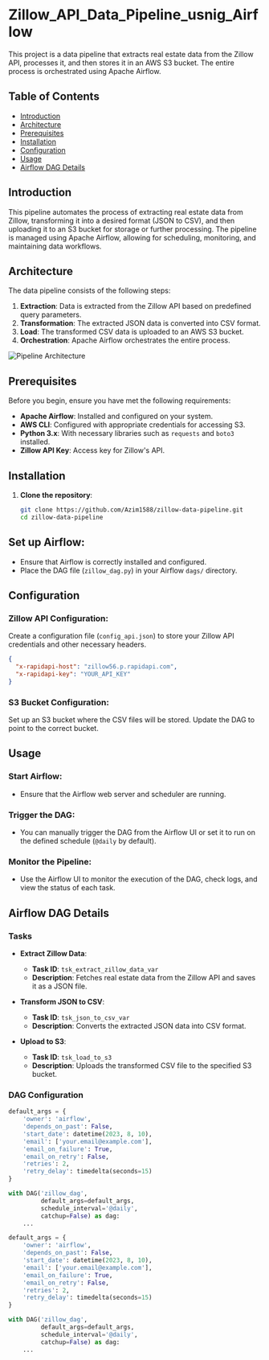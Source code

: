 # Zillow_API_Data_Pipeline_usnig_Airflow

This project is a data pipeline that extracts real estate data from the Zillow API, processes it, and then stores it in an AWS S3 bucket. The entire process is orchestrated using Apache Airflow.

## Table of Contents

- [Introduction](#introduction)
- [Architecture](#architecture)
- [Prerequisites](#prerequisites)
- [Installation](#installation)
- [Configuration](#configuration)
- [Usage](#usage)
- [Airflow DAG Details](#airflow-dag-details)


## Introduction

This pipeline automates the process of extracting real estate data from Zillow, transforming it into a desired format (JSON to CSV), and then uploading it to an S3 bucket for storage or further processing. The pipeline is managed using Apache Airflow, allowing for scheduling, monitoring, and maintaining data workflows.

## Architecture

The data pipeline consists of the following steps:

1. **Extraction**: Data is extracted from the Zillow API based on predefined query parameters.
2. **Transformation**: The extracted JSON data is converted into CSV format.
3. **Load**: The transformed CSV data is uploaded to an AWS S3 bucket.
4. **Orchestration**: Apache Airflow orchestrates the entire process.

![Pipeline Architecture](./assets/architecture_diagram.png)

## Prerequisites

Before you begin, ensure you have met the following requirements:

- **Apache Airflow**: Installed and configured on your system.
- **AWS CLI**: Configured with appropriate credentials for accessing S3.
- **Python 3.x**: With necessary libraries such as `requests` and `boto3` installed.
- **Zillow API Key**: Access key for Zillow's API.

## Installation

1. **Clone the repository**:
   ```bash
   git clone https://github.com/Azim1588/zillow-data-pipeline.git
   cd zillow-data-pipeline

## Set up Airflow:

- Ensure that Airflow is correctly installed and configured.
- Place the DAG file (`zillow_dag.py`) in your Airflow `dags/` directory.

## Configuration

### Zillow API Configuration:

Create a configuration file (`config_api.json`) to store your Zillow API credentials and other necessary headers.

```json
{
  "x-rapidapi-host": "zillow56.p.rapidapi.com",
  "x-rapidapi-key": "YOUR_API_KEY"
}
```

### S3 Bucket Configuration:

Set up an S3 bucket where the CSV files will be stored. Update the DAG to point to the correct bucket.

## Usage

### Start Airflow:

- Ensure that the Airflow web server and scheduler are running.

### Trigger the DAG:

- You can manually trigger the DAG from the Airflow UI or set it to run on the defined schedule (`@daily` by default).

### Monitor the Pipeline:

- Use the Airflow UI to monitor the execution of the DAG, check logs, and view the status of each task.

## Airflow DAG Details

### Tasks

- **Extract Zillow Data**:
  - **Task ID**: `tsk_extract_zillow_data_var`
  - **Description**: Fetches real estate data from the Zillow API and saves it as a JSON file.

- **Transform JSON to CSV**:
  - **Task ID**: `tsk_json_to_csv_var`
  - **Description**: Converts the extracted JSON data into CSV format.

- **Upload to S3**:
  - **Task ID**: `tsk_load_to_s3`
  - **Description**: Uploads the transformed CSV file to the specified S3 bucket.

### DAG Configuration

```python
default_args = {
    'owner': 'airflow',
    'depends_on_past': False,
    'start_date': datetime(2023, 8, 10),
    'email': ['your.email@example.com'],
    'email_on_failure': True,
    'email_on_retry': False,
    'retries': 2,
    'retry_delay': timedelta(seconds=15)
}

with DAG('zillow_dag',
         default_args=default_args,
         schedule_interval='@daily',
         catchup=False) as dag:
    ...

default_args = {
    'owner': 'airflow',
    'depends_on_past': False,
    'start_date': datetime(2023, 8, 10),
    'email': ['your.email@example.com'],
    'email_on_failure': True,
    'email_on_retry': False,
    'retries': 2,
    'retry_delay': timedelta(seconds=15)
}

with DAG('zillow_dag',
         default_args=default_args,
         schedule_interval='@daily',
         catchup=False) as dag:
    ...
